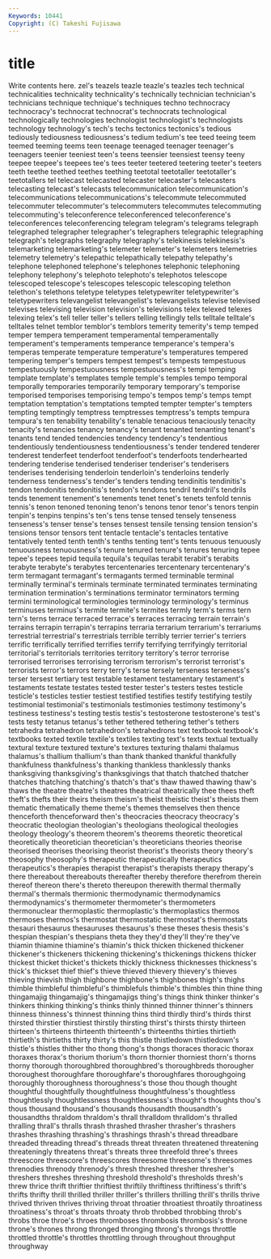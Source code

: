 ```yaml
---
Keywords: 10441 
Copyright: (C) Takeshi Fujisawa
---
```


# title

Write contents here.
zel's teazels
teazle teazle's teazles tech technical technicalities technicality technicality's technically technician
technician's technicians technique technique's techniques techno technocracy technocracy's technocrat technocrat's
technocrats technological technologically technologies technologist technologist's technologists technology technology's tech's
techs tectonics tectonics's tedious tediously tediousness tediousness's tedium tedium's tee
teed teeing teem teemed teeming teems teen teenage teenaged teenager
teenager's teenagers teenier teeniest teen's teens teensier teensiest teensy teeny
teepee teepee's teepees tee's tees teeter teetered teetering teeter's teeters
teeth teethe teethed teethes teething teetotal teetotaller teetotaller's teetotallers tel
telecast telecasted telecaster telecaster's telecasters telecasting telecast's telecasts telecommunication telecommunication's
telecommunications telecommunications's telecommute telecommuted telecommuter telecommuter's telecommuters telecommutes telecommuting telecommuting's
teleconference teleconferenced teleconference's teleconferences teleconferencing telegram telegram's telegrams telegraph telegraphed
telegrapher telegrapher's telegraphers telegraphic telegraphing telegraph's telegraphs telegraphy telegraphy's telekinesis
telekinesis's telemarketing telemarketing's telemeter telemeter's telemeters telemetries telemetry telemetry's telepathic
telepathically telepathy telepathy's telephone telephoned telephone's telephones telephonic telephoning telephony
telephony's telephoto telephoto's telephotos telescope telescoped telescope's telescopes telescopic telescoping
telethon telethon's telethons teletype teletypes teletypewriter teletypewriter's teletypewriters televangelist televangelist's
televangelists televise televised televises televising television television's televisions telex telexed
telexes telexing telex's tell teller teller's tellers telling tellingly tells
telltale telltale's telltales telnet temblor temblor's temblors temerity temerity's temp
temped temper tempera temperament temperamental temperamentally temperament's temperaments temperance temperance's
tempera's temperas temperate temperature temperature's temperatures tempered tempering temper's tempers
tempest tempest's tempests tempestuous tempestuously tempestuousness tempestuousness's tempi temping template
template's templates temple temple's temples tempo temporal temporally temporaries temporarily
temporary temporary's temporise temporised temporises temporising tempo's tempos temp's temps
tempt temptation temptation's temptations tempted tempter tempter's tempters tempting temptingly
temptress temptresses temptress's tempts tempura tempura's ten tenability tenability's tenable
tenacious tenaciously tenacity tenacity's tenancies tenancy tenancy's tenant tenanted tenanting
tenant's tenants tend tended tendencies tendency tendency's tendentious tendentiously tendentiousness
tendentiousness's tender tendered tenderer tenderest tenderfeet tenderfoot tenderfoot's tenderfoots tenderhearted
tendering tenderise tenderised tenderiser tenderiser's tenderisers tenderises tenderising tenderloin tenderloin's
tenderloins tenderly tenderness tenderness's tender's tenders tending tendinitis tendinitis's tendon
tendonitis tendonitis's tendon's tendons tendril tendril's tendrils tends tenement tenement's
tenements tenet tenet's tenets tenfold tennis tennis's tenon tenoned tenoning
tenon's tenons tenor tenor's tenors tenpin tenpin's tenpins tenpins's ten's
tens tense tensed tensely tenseness tenseness's tenser tense's tenses tensest
tensile tensing tension tension's tensions tensor tensors tent tentacle tentacle's
tentacles tentative tentatively tented tenth tenth's tenths tenting tent's tents
tenuous tenuously tenuousness tenuousness's tenure tenured tenure's tenures tenuring tepee
tepee's tepees tepid tequila tequila's tequilas terabit terabit's terabits terabyte
terabyte's terabytes tercentenaries tercentenary tercentenary's term termagant termagant's termagants termed
terminable terminal terminally terminal's terminals terminate terminated terminates terminating termination
termination's terminations terminator terminators terming termini terminological terminologies terminology terminology's
terminus terminuses terminus's termite termite's termites termly term's terms tern
tern's terns terrace terraced terrace's terraces terracing terrain terrain's terrains
terrapin terrapin's terrapins terraria terrarium terrarium's terrariums terrestrial terrestrial's terrestrials
terrible terribly terrier terrier's terriers terrific terrifically terrified terrifies terrify
terrifying terrifyingly territorial territorial's territorials territories territory territory's terror terrorise
terrorised terrorises terrorising terrorism terrorism's terrorist terrorist's terrorists terror's terrors
terry terry's terse tersely terseness terseness's terser tersest tertiary test
testable testament testamentary testament's testaments testate testates tested tester tester's
testers testes testicle testicle's testicles testier testiest testified testifies testify
testifying testily testimonial testimonial's testimonials testimonies testimony testimony's testiness testiness's
testing testis testis's testosterone testosterone's test's tests testy tetanus tetanus's
tether tethered tethering tether's tethers tetrahedra tetrahedron tetrahedron's tetrahedrons text
textbook textbook's textbooks texted textile textile's textiles texting text's texts
textual textually textural texture textured texture's textures texturing thalami thalamus
thalamus's thallium thallium's than thank thanked thankful thankfully thankfulness thankfulness's
thanking thankless thanklessly thanks thanksgiving thanksgiving's thanksgivings that thatch thatched
thatcher thatches thatching thatching's thatch's that's thaw thawed thawing thaw's
thaws the theatre theatre's theatres theatrical theatrically thee thees theft
theft's thefts their theirs theism theism's theist theistic theist's theists
them thematic thematically theme theme's themes themselves then thence thenceforth
thenceforward then's theocracies theocracy theocracy's theocratic theologian theologian's theologians theological
theologies theology theology's theorem theorem's theorems theoretic theoretical theoretically theoretician
theoretician's theoreticians theories theorise theorised theorises theorising theorist theorist's theorists
theory theory's theosophy theosophy's therapeutic therapeutically therapeutics therapeutics's therapies therapist
therapist's therapists therapy therapy's there thereabout thereabouts thereafter thereby therefore
therefrom therein thereof thereon there's thereto thereupon therewith thermal thermally
thermal's thermals thermionic thermodynamic thermodynamics thermodynamics's thermometer thermometer's thermometers thermonuclear
thermoplastic thermoplastic's thermoplastics thermos thermoses thermos's thermostat thermostatic thermostat's thermostats
thesauri thesaurus thesauruses thesaurus's these theses thesis thesis's thespian thespian's
thespians theta they they'd they'll they're they've thiamin thiamine thiamine's
thiamin's thick thicken thickened thickener thickener's thickeners thickening thickening's thickenings
thickens thicker thickest thicket thicket's thickets thickly thickness thicknesses thickness's
thick's thickset thief thief's thieve thieved thievery thievery's thieves thieving
thievish thigh thighbone thighbone's thighbones thigh's thighs thimble thimbleful thimbleful's
thimblefuls thimble's thimbles thin thine thing thingamajig thingamajig's thingamajigs thing's
things think thinker thinker's thinkers thinking thinking's thinks thinly thinned
thinner thinner's thinners thinness thinness's thinnest thinning thins third thirdly
third's thirds thirst thirsted thirstier thirstiest thirstily thirsting thirst's thirsts
thirsty thirteen thirteen's thirteens thirteenth thirteenth's thirteenths thirties thirtieth thirtieth's
thirtieths thirty thirty's this thistle thistledown thistledown's thistle's thistles thither
tho thong thong's thongs thoraces thoracic thorax thoraxes thorax's thorium
thorium's thorn thornier thorniest thorn's thorns thorny thorough thoroughbred thoroughbred's
thoroughbreds thorougher thoroughest thoroughfare thoroughfare's thoroughfares thoroughgoing thoroughly thoroughness thoroughness's
those thou though thought thoughtful thoughtfully thoughtfulness thoughtfulness's thoughtless thoughtlessly
thoughtlessness thoughtlessness's thought's thoughts thou's thous thousand thousand's thousands thousandth
thousandth's thousandths thraldom thraldom's thrall thralldom thralldom's thralled thralling thrall's
thralls thrash thrashed thrasher thrasher's thrashers thrashes thrashing thrashing's thrashings
thrash's thread threadbare threaded threading thread's threads threat threaten threatened
threatening threateningly threatens threat's threats three threefold three's threes threescore
threescore's threescores threesome threesome's threesomes threnodies threnody threnody's thresh threshed
thresher thresher's threshers threshes threshing threshold threshold's thresholds thresh's threw
thrice thrift thriftier thriftiest thriftily thriftiness thriftiness's thrift's thrifts thrifty
thrill thrilled thriller thriller's thrillers thrilling thrill's thrills thrive thrived
thriven thrives thriving throat throatier throatiest throatily throatiness throatiness's throat's
throats throaty throb throbbed throbbing throb's throbs throe throe's throes
thromboses thrombosis thrombosis's throne throne's thrones throng thronged thronging throng's
throngs throttle throttled throttle's throttles throttling through throughout throughput throughway
